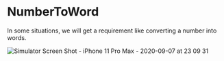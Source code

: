 # NumberToWord


In some situations, we will get a requirement like converting a number into words.


![Simulator Screen Shot - iPhone 11 Pro Max - 2020-09-07 at 23 09 31](https://user-images.githubusercontent.com/18270238/92410225-14b8d280-f161-11ea-84ea-6d9540117250.png)
